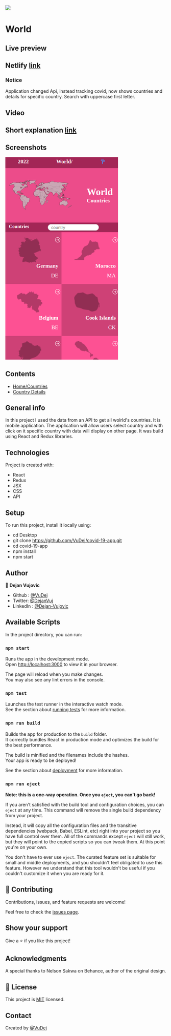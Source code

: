 ![](https://img.shields.io/badge/Microverse-blueviolet)

# World

## Live preview
  ## Netlify [link](https://world-dejan.netlify.app/)
  ### Notice
  Application changed Api, instead tracking covid, now shows countries and details for specific country. Search with uppercase first letter.


## Video
  ## Short explanation [link](https://www.loom.com/share/48ed12b9265242278fa720199a759cc3)


## Screenshots
![Screenshot](/src/img/screenshot.png)


## Contents
* [Home/Countries](#home)
* [Country Details](#country-details)


## General info
 In this project I used the data from an API to get all wolrld's countries. It is mobile application. The application will allow users select country and with click on it specific country with data will display on other page.  It was build using React and Redux libraries.

 ## Technologies
Project is created with:
* React
* Redux
* JSX
* CSS
* API

## Setup
To run this project, install it locally using:
- cd Desktop
- git clone https://github.com/VuDej/covid-19-app.git
- cd covid-19-app
- npm install
- npm start

## Author

👤 **Dejan Vujovic**

- Github : [@VuDej](https://github.com/VuDej)
- Twitter: [@DejanVuj](https://twitter.com/DejanVuj)
- LinkedIn : [@Dejan-Vujovic](https://www.linkedin.com/in/dejan-vujovic-5a0672225/)


## Available Scripts

In the project directory, you can run:

### `npm start`

Runs the app in the development mode.\
Open [http://localhost:3000](http://localhost:3000) to view it in your browser.

The page will reload when you make changes.\
You may also see any lint errors in the console.

### `npm test`

Launches the test runner in the interactive watch mode.\
See the section about [running tests](https://facebook.github.io/create-react-app/docs/running-tests) for more information.

### `npm run build`

Builds the app for production to the `build` folder.\
It correctly bundles React in production mode and optimizes the build for the best performance.

The build is minified and the filenames include the hashes.\
Your app is ready to be deployed!

See the section about [deployment](https://facebook.github.io/create-react-app/docs/deployment) for more information.

### `npm run eject`

**Note: this is a one-way operation. Once you `eject`, you can't go back!**

If you aren't satisfied with the build tool and configuration choices, you can `eject` at any time. This command will remove the single build dependency from your project.

Instead, it will copy all the configuration files and the transitive dependencies (webpack, Babel, ESLint, etc) right into your project so you have full control over them. All of the commands except `eject` will still work, but they will point to the copied scripts so you can tweak them. At this point you're on your own.

You don't have to ever use `eject`. The curated feature set is suitable for small and middle deployments, and you shouldn't feel obligated to use this feature. However we understand that this tool wouldn't be useful if you couldn't customize it when you are ready for it.




## 🤝 Contributing

Contributions, issues, and feature requests are welcome!

Feel free to check the [issues page](https://github.com/VuDej/covid-19-app/issues/6).

## Show your support

Give a ⭐️ if you like this project!

## Acknowledgments

A special thanks to  Nelson Sakwa on Behance, author of the original design.

## 📝 License

This project is [MIT](LICENSE) licensed.

## Contact
Created by [@VuDej](https://github.com/VuDej)
